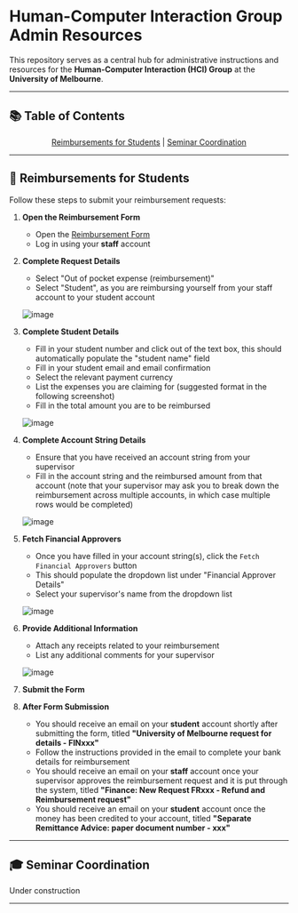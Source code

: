 # Human-Computer Interaction Group Admin Resources

This repository serves as a central hub for administrative instructions and resources for the **Human-Computer Interaction (HCI) Group** at the **University of Melbourne**.

---

## 📚 Table of Contents

<div align="center">

[Reimbursements for Students](#-reimbursements-for-students) &#124;
[Seminar Coordination](#-seminar-coordination)

</div>

---

## 🤑 Reimbursements for Students

Follow these steps to submit your reimbursement requests:

1. **Open the Reimbursement Form**
   - Open the [Reimbursement Form](https://go.unimelb.edu.au/fd9i)
   - Log in using your **staff** account

2. **Complete Request Details**
   - Select "Out of pocket expense (reimbursement)"
   - Select "Student", as you are reimbursing yourself from your staff account to your student account

   ![image](https://github.com/user-attachments/assets/074778a9-8ed8-4e34-aec7-94a58c9e2e3d)

3. **Complete Student Details**
   - Fill in your student number and click out of the text box, this should automatically populate the "student name" field
   - Fill in your student email and email confirmation
   - Select the relevant payment currency
   - List the expenses you are claiming for (suggested format in the following screenshot)
   - Fill in the total amount you are to be reimbursed

   ![image](https://github.com/user-attachments/assets/19082bcc-a6cd-4cbe-b22d-4c22238abe7d)

4. **Complete Account String Details**
   - Ensure that you have received an account string from your supervisor
   - Fill in the account string and the reimbursed amount from that account (note that your supervisor may ask you to break down the reimbursement across multiple accounts, in which case multiple rows would be completed)

   ![image](https://github.com/user-attachments/assets/0c683fac-60f3-4a40-90f3-0fbf85aadbcd)

5. **Fetch Financial Approvers**
   - Once you have filled in your account string(s), click the `Fetch Financial Approvers` button
   - This should populate the dropdown list under "Financial Approver Details"
   - Select your supervisor's name from the dropdown list

   ![image](https://github.com/user-attachments/assets/81b4d407-70d4-40fb-8fd0-ae5c55e3c5bf)

6. **Provide Additional Information**
   - Attach any receipts related to your reimbursement
   - List any additional comments for your supervisor

   ![image](https://github.com/user-attachments/assets/bf119e55-1534-49f1-ac32-0cd2e7902967)

7. **Submit the Form**

8. **After Form Submission**
   - You should receive an email on your **student** account shortly after submitting the form, titled **"University of Melbourne request for details - FINxxx"**
   - Follow the instructions provided in the email to complete your bank details for reimbursement
   - You should receive an email on your **staff** account once your supervisor approves the reimbursement request and it is put through the system, titled **"Finance: New Request FRxxx - Refund and Reimbursement request"**
   - You should receive an email on your **student** account once the money has been credited to your account, titled **"Separate Remittance Advice: paper document number - xxx"**
---

## 🎓 Seminar Coordination

Under construction

---
